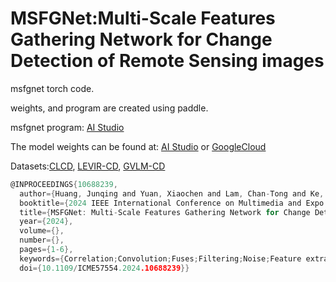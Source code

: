 # MSFGNet:Multi-Scale Features Gathering Network for Change Detection of Remote Sensing images

msfgnet torch code. 

weights, and program are created using paddle.

msfgnet program: [AI Studio](https://aistudio.baidu.com/studio/project/partial/verify/7245102/d982805a62d742f684f61358da29c5db)

The model weights can be found at: [AI Studio](https://aistudio.baidu.com/datasetdetail/252792) or [GoogleCloud](https://drive.google.com/file/d/1i8I-MVaUzJIZmaq2jJxn1C1wQJODBCrs/view?usp=sharing)

Datasets:[CLCD](https://aistudio.baidu.com/datasetdetail/246718), [LEVIR-CD](https://aistudio.baidu.com/datasetdetail/245594), [GVLM-CD](https://aistudio.baidu.com/datasetdetail/245593)

```C
@INPROCEEDINGS{10688239,
  author={Huang, Junqing and Yuan, Xiaochen and Lam, Chan-Tong and Ke, Wei},
  booktitle={2024 IEEE International Conference on Multimedia and Expo (ICME)}, 
  title={MSFGNet: Multi-Scale Features Gathering Network for Change Detection of Remote Sensing Images}, 
  year={2024},
  volume={},
  number={},
  pages={1-6},
  keywords={Correlation;Convolution;Fuses;Filtering;Noise;Feature extraction;Sensors;Change Detection;Remote Sensing;Spatial Information;Sift Noise},
  doi={10.1109/ICME57554.2024.10688239}}
```
